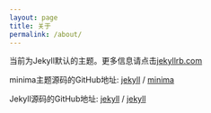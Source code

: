 ```yaml
---
layout: page
title: 关于
permalink: /about/
---
```


当前为Jekyll默认的主题。更多信息请点击[jekyllrb.com](https://jekyllrb.com/)

minima主题源码的GitHub地址:
[jekyll][jekyll-organization] /
[minima](https://github.com/jekyll/minima)

Jekyll源码的GitHub地址:
[jekyll][jekyll-organization] /
[jekyll](https://github.com/jekyll/jekyll)


[jekyll-organization]: https://github.com/jekyll
